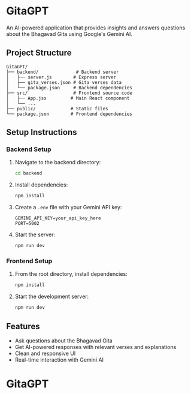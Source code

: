 # GitaGPT

An AI-powered application that provides insights and answers questions about the Bhagavad Gita using Google's Gemini AI.

## Project Structure

```
GitaGPT/
├── backend/              # Backend server
│   ├── server.js        # Express server
│   ├── gita_verses.json # Gita verses data
│   └── package.json     # Backend dependencies
├── src/                 # Frontend source code
│   ├── App.jsx         # Main React component
│   └── ...
├── public/             # Static files
└── package.json        # Frontend dependencies
```

## Setup Instructions

### Backend Setup
1. Navigate to the backend directory:
   ```bash
   cd backend
   ```
2. Install dependencies:
   ```bash
   npm install
   ```
3. Create a `.env` file with your Gemini API key:
   ```
   GEMINI_API_KEY=your_api_key_here
   PORT=5002
   ```
4. Start the server:
   ```bash
   npm run dev
   ```

### Frontend Setup
1. From the root directory, install dependencies:
   ```bash
   npm install
   ```
2. Start the development server:
   ```bash
   npm run dev
   ```

## Features
- Ask questions about the Bhagavad Gita
- Get AI-powered responses with relevant verses and explanations
- Clean and responsive UI
- Real-time interaction with Gemini AI
# GitaGPT
